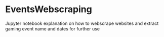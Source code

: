 # EventsWebscraping

Jupyter notebook explanation on how to
webscrape websites and extract
gaming event name and dates
for further use
